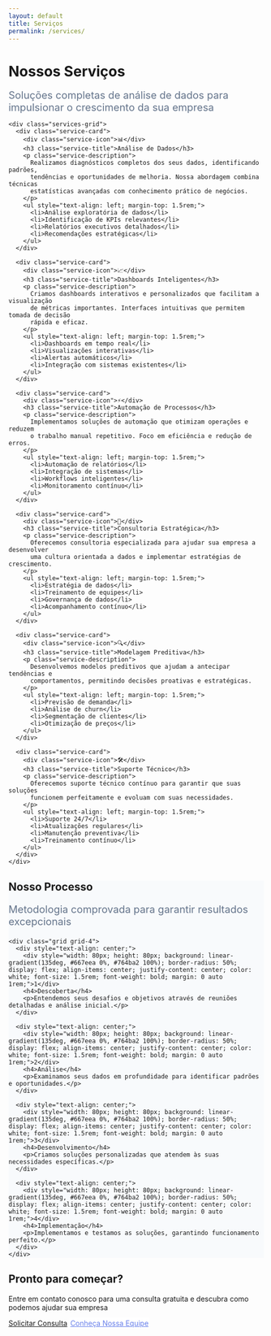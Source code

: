 ```yaml
---
layout: default
title: Serviços
permalink: /services/
---
```


<div class="section">
  <div class="container">
    <div class="text-center mb-8">
      <h1>Nossos Serviços</h1>
      <p style="font-size: 1.25rem; color: #64748b; max-width: 600px; margin: 0 auto;">
        Soluções completas de análise de dados para impulsionar o crescimento da sua empresa
      </p>
    </div>
    
    <div class="services-grid">
      <div class="service-card">
        <div class="service-icon">📊</div>
        <h3 class="service-title">Análise de Dados</h3>
        <p class="service-description">
          Realizamos diagnósticos completos dos seus dados, identificando padrões, 
          tendências e oportunidades de melhoria. Nossa abordagem combina técnicas 
          estatísticas avançadas com conhecimento prático de negócios.
        </p>
        <ul style="text-align: left; margin-top: 1.5rem;">
          <li>Análise exploratória de dados</li>
          <li>Identificação de KPIs relevantes</li>
          <li>Relatórios executivos detalhados</li>
          <li>Recomendações estratégicas</li>
        </ul>
      </div>
      
      <div class="service-card">
        <div class="service-icon">📈</div>
        <h3 class="service-title">Dashboards Inteligentes</h3>
        <p class="service-description">
          Criamos dashboards interativos e personalizados que facilitam a visualização 
          de métricas importantes. Interfaces intuitivas que permitem tomada de decisão 
          rápida e eficaz.
        </p>
        <ul style="text-align: left; margin-top: 1.5rem;">
          <li>Dashboards em tempo real</li>
          <li>Visualizações interativas</li>
          <li>Alertas automáticos</li>
          <li>Integração com sistemas existentes</li>
        </ul>
      </div>
      
      <div class="service-card">
        <div class="service-icon">⚡</div>
        <h3 class="service-title">Automação de Processos</h3>
        <p class="service-description">
          Implementamos soluções de automação que otimizam operações e reduzem 
          o trabalho manual repetitivo. Foco em eficiência e redução de erros.
        </p>
        <ul style="text-align: left; margin-top: 1.5rem;">
          <li>Automação de relatórios</li>
          <li>Integração de sistemas</li>
          <li>Workflows inteligentes</li>
          <li>Monitoramento contínuo</li>
        </ul>
      </div>
      
      <div class="service-card">
        <div class="service-icon">🎯</div>
        <h3 class="service-title">Consultoria Estratégica</h3>
        <p class="service-description">
          Oferecemos consultoria especializada para ajudar sua empresa a desenvolver 
          uma cultura orientada a dados e implementar estratégias de crescimento.
        </p>
        <ul style="text-align: left; margin-top: 1.5rem;">
          <li>Estratégia de dados</li>
          <li>Treinamento de equipes</li>
          <li>Governança de dados</li>
          <li>Acompanhamento contínuo</li>
        </ul>
      </div>
      
      <div class="service-card">
        <div class="service-icon">🔍</div>
        <h3 class="service-title">Modelagem Preditiva</h3>
        <p class="service-description">
          Desenvolvemos modelos preditivos que ajudam a antecipar tendências e 
          comportamentos, permitindo decisões proativas e estratégicas.
        </p>
        <ul style="text-align: left; margin-top: 1.5rem;">
          <li>Previsão de demanda</li>
          <li>Análise de churn</li>
          <li>Segmentação de clientes</li>
          <li>Otimização de preços</li>
        </ul>
      </div>
      
      <div class="service-card">
        <div class="service-icon">🛠️</div>
        <h3 class="service-title">Suporte Técnico</h3>
        <p class="service-description">
          Oferecemos suporte técnico contínuo para garantir que suas soluções 
          funcionem perfeitamente e evoluam com suas necessidades.
        </p>
        <ul style="text-align: left; margin-top: 1.5rem;">
          <li>Suporte 24/7</li>
          <li>Atualizações regulares</li>
          <li>Manutenção preventiva</li>
          <li>Treinamento contínuo</li>
        </ul>
      </div>
    </div>
  </div>
</div>

<!-- Process Section -->
<section class="section" style="background: #f8fafc;">
  <div class="container">
    <div class="text-center mb-8">
      <h2>Nosso Processo</h2>
      <p style="font-size: 1.25rem; color: #64748b;">
        Metodologia comprovada para garantir resultados excepcionais
      </p>
    </div>
    
    <div class="grid grid-4">
      <div style="text-align: center;">
        <div style="width: 80px; height: 80px; background: linear-gradient(135deg, #667eea 0%, #764ba2 100%); border-radius: 50%; display: flex; align-items: center; justify-content: center; color: white; font-size: 1.5rem; font-weight: bold; margin: 0 auto 1rem;">1</div>
        <h4>Descoberta</h4>
        <p>Entendemos seus desafios e objetivos através de reuniões detalhadas e análise inicial.</p>
      </div>
      
      <div style="text-align: center;">
        <div style="width: 80px; height: 80px; background: linear-gradient(135deg, #667eea 0%, #764ba2 100%); border-radius: 50%; display: flex; align-items: center; justify-content: center; color: white; font-size: 1.5rem; font-weight: bold; margin: 0 auto 1rem;">2</div>
        <h4>Análise</h4>
        <p>Examinamos seus dados em profundidade para identificar padrões e oportunidades.</p>
      </div>
      
      <div style="text-align: center;">
        <div style="width: 80px; height: 80px; background: linear-gradient(135deg, #667eea 0%, #764ba2 100%); border-radius: 50%; display: flex; align-items: center; justify-content: center; color: white; font-size: 1.5rem; font-weight: bold; margin: 0 auto 1rem;">3</div>
        <h4>Desenvolvimento</h4>
        <p>Criamos soluções personalizadas que atendem às suas necessidades específicas.</p>
      </div>
      
      <div style="text-align: center;">
        <div style="width: 80px; height: 80px; background: linear-gradient(135deg, #667eea 0%, #764ba2 100%); border-radius: 50%; display: flex; align-items: center; justify-content: center; color: white; font-size: 1.5rem; font-weight: bold; margin: 0 auto 1rem;">4</div>
        <h4>Implementação</h4>
        <p>Implementamos e testamos as soluções, garantindo funcionamento perfeito.</p>
      </div>
    </div>
  </div>
</section>

<!-- CTA Section -->
<section class="cta-section">
  <div class="container">
    <h2 class="cta-title">Pronto para começar?</h2>
    <p class="cta-subtitle">
      Entre em contato conosco para uma consulta gratuita e descubra como podemos ajudar sua empresa
    </p>
    <div class="cta-buttons">
      <a href="mailto:contato@axiumanalytics.com" class="btn btn-secondary">Solicitar Consulta</a>
      <a href="/about/" class="btn" style="background: white; color: #667eea; border: 2px solid white;">Conheça Nossa Equipe</a>
    </div>
  </div>
</section>
